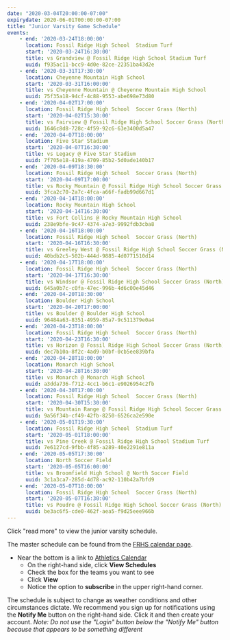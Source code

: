 ```yaml
---
date: "2020-03-04T20:00:00-07:00"
expirydate: 2020-06-01T00:00:00-07:00
title: "Junior Varsity Game Schedule"
events:
    - end: '2020-03-24T18:00:00'
      location: Fossil Ridge High School  Stadium Turf
      start: '2020-03-24T16:30:00'
      title: vs Grandview @ Fossil Ridge High School Stadium Turf
      uuid: f935ac11-bcc9-4d0e-82ce-22351ba43d2e
    - end: '2020-03-31T17:30:00'
      location: Cheyenne Mountain High School
      start: '2020-03-31T16:00:00'
      title: vs Cheyenne Mountain @ Cheyenne Mountain High School
      uuid: 75f35a18-94cf-4c88-9553-abe698e73d80
    - end: '2020-04-02T17:00:00'
      location: Fossil Ridge High School  Soccer Grass (North)
      start: '2020-04-02T15:30:00'
      title: vs Fairview @ Fossil Ridge High School Soccer Grass (North)
      uuid: 1646c8d8-728c-4f59-92c6-63e3400d5a47
    - end: '2020-04-07T18:00:00'
      location: Five Star Stadium
      start: '2020-04-07T16:30:00'
      title: vs Legacy @ Five Star Stadium
      uuid: 7f705e18-419a-4709-85b2-5d0ade140b17
    - end: '2020-04-09T18:30:00'
      location: Fossil Ridge High School  Soccer Grass (North)
      start: '2020-04-09T17:00:00'
      title: vs Rocky Mountain @ Fossil Ridge High School Soccer Grass (North)
      uuid: 3fca2c70-2a7c-4fca-a66f-fadb99d667d1
    - end: '2020-04-14T18:00:00'
      location: Rocky Mountain High School
      start: '2020-04-14T16:30:00'
      title: vs Fort Collins @ Rocky Mountain High School
      uuid: 238e9bfe-9c47-4374-a7e3-9992fdb3cba8
    - end: '2020-04-16T18:00:00'
      location: Fossil Ridge High School  Soccer Grass (North)
      start: '2020-04-16T16:30:00'
      title: vs Greeley West @ Fossil Ridge High School Soccer Grass (North)
      uuid: 40bdb2c5-502b-444d-9885-4d0771510d14
    - end: '2020-04-17T18:00:00'
      location: Fossil Ridge High School  Soccer Grass (North)
      start: '2020-04-17T16:30:00'
      title: vs Windsor @ Fossil Ridge High School Soccer Grass (North)
      uuid: 645a0b7c-c0fa-47ec-996b-4d6c00e45d46
    - end: '2020-04-20T18:30:00'
      location: Boulder High School
      start: '2020-04-20T17:00:00'
      title: vs Boulder @ Boulder High School
      uuid: 96484a63-8351-4959-85a7-9c511379e0a4
    - end: '2020-04-23T18:00:00'
      location: Fossil Ridge High School  Soccer Grass (North)
      start: '2020-04-23T16:30:00'
      title: vs Horizon @ Fossil Ridge High School Soccer Grass (North)
      uuid: dec7b10a-8f2c-4ad9-b0bf-0cb5ee839bfa
    - end: '2020-04-28T18:00:00'
      location: Monarch High School
      start: '2020-04-28T16:30:00'
      title: vs Monarch @ Monarch High School
      uuid: a3dda736-f712-4cc1-b6c1-e9026954c2fb
    - end: '2020-04-30T17:00:00'
      location: Fossil Ridge High School  Soccer Grass (North)
      start: '2020-04-30T15:30:00'
      title: vs Mountain Range @ Fossil Ridge High School Soccer Grass (North)
      uuid: 9a56f34b-cf49-42fb-8250-6526ca2e590e
    - end: '2020-05-01T19:30:00'
      location: Fossil Ridge High School  Stadium Turf
      start: '2020-05-01T18:00:00'
      title: vs Pine Creek @ Fossil Ridge High School Stadium Turf
      uuid: 7e6127cd-9fbb-4f85-a289-40e2291e811a
    - end: '2020-05-05T17:30:00'
      location: North Soccer Field
      start: '2020-05-05T16:00:00'
      title: vs Broomfield High School @ North Soccer Field
      uuid: 3c1a3ca7-285d-4d78-ac92-110b42a7bfd9
    - end: '2020-05-07T18:00:00'
      location: Fossil Ridge High School  Soccer Grass (North)
      start: '2020-05-07T16:30:00'
      title: vs Poudre @ Fossil Ridge High School Soccer Grass (North)
      uuid: be3ac6f5-cde0-462f-aea5-f9d25eee966b
---
```


Click "read more" to view the junior varsity schedule.

<!--more-->

The master schedule can be found from the [FRHS calendar page][frh-schedules].

* Near the bottom is a link to [Athletics Calendar][athletic schedules]
    * On the right-hand side, click **View Schedules**
    * Check the box for the teams you want to see
    * Click **View**
    * Notice the option to **subscribe** in the upper right-hand corner.

The schedule is subject to change as weather conditions and other circumstances
dictate. We recommend you sign up for notifications using the **Notify Me**
button on the right-hand side. Click it and then create your account. *Note: Do
not use the "Login" button below the "Notify Me" button because that appears to
be something different*

[frh-schedules]: https://frh.psdschools.org/calendars-and-schedules
[athletic schedules]: http://www.frontrangeleague.org/g5-bin/client.cgi?G5genie=812&school_id=5

